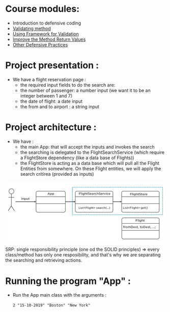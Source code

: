# Course modules:

- Introduction to defensive coding
- [Validating method](https://github.com/HeithemLejmi/DefensiveCoding/tree/main/m3_method_input)
- [Using Framework for Validation](https://github.com/HeithemLejmi/DefensiveCoding/tree/main/m4_using_frameworks)
- [Improve the Method Return Values](https://github.com/HeithemLejmi/DefensiveCoding/tree/main/m5_method_return_values)
- [Other Defensive Practices](https://github.com/HeithemLejmi/DefensiveCoding/tree/main/m6_other_def_practices)


# Project presentation :

- We have a flight reservation page :
  - the required input fields to do the search are:
  - the number of passenger: a number input (we want it to be an integer between 1 and 7)
  - the date of flight: a date input
  - the from and to airport : a string input


# Project architecture :

- We have :
  - the main App: that will accept the inputs and invokes the search
  - the searching is delegated to the FlightSearchService (which require a FlightStore dependency (like a data base of Flights))
  - the FlightStore is acting as a data base which will pull all the Flight Entities from somewhere. On these Flight entities, we will apply the search critirea (provided as inputs)
  
![img](img/app_architecture.png)

SRP: single responsibility principle (one od the SOLID principles) => every class/method has only one resposibility, and that's why we are separating the searching and retrieving actions.

# Running the program "App" :

- Run the App main class with the arguments : 

  `2 "15-10-2019" "Boston" "New York"`
